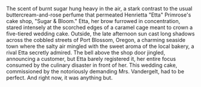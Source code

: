 The scent of burnt sugar hung heavy in the air, a stark contrast to the usual buttercream-and-rose perfume that permeated Henrietta "Etta" Primrose's cake shop, "Sugar & Bloom."  Etta, her brow furrowed in concentration, stared intensely at the scorched edges of a caramel cage meant to crown a five-tiered wedding cake. Outside, the late afternoon sun cast long shadows across the cobbled streets of Port Blossom, Oregon, a charming seaside town where the salty air mingled with the sweet aroma of the local bakery, a rival Etta secretly admired.  The bell above the shop door jingled, announcing a customer, but Etta barely registered it, her entire focus consumed by the culinary disaster in front of her. This wedding cake, commissioned by the notoriously demanding Mrs. Vandergelt, had to be perfect. And right now, it was anything but.
